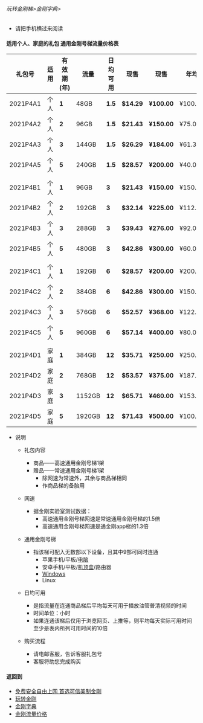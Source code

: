 ###### 玩转金刚梯>金刚字典>

- 请把手机横过来阅读

#### 适用个人、家庭的礼包 通用金刚号梯流量价格表

|礼包号|适用|有效期(年) |流量 |日均可用|现售|现售|年均  |月均  |原价|限售礼包（个）|
|-------|-|------|-------|--------------|------|-------|-----|-----|-|-|
|2021P4A1  | 个人 | <strong> 1	|48GB	| <strong> 1.5 	 | <strong> $14.29	| <strong> ¥100.00 	 | ¥100.00	| ¥8.33 	 |$21.60 	|备货中 |																
|2021P4A2  | 个人 | <strong> 2	|96GB	| <strong> 1.5 	 | <strong> $21.43	| <strong> ¥150.00 	 | ¥75.00	| ¥6.25 	 |$43.20	|备货中 |																
|2021P4A3  | 个人 | <strong> 3	|144GB	| <strong> 1.5 	 | <strong> $26.29	| <strong> ¥184.00 	 | ¥61.33	| ¥5.11 	 |$64.80 	|备货中 |																
|2021P4A5  | 个人 | <strong> 5	|240GB	| <strong> 1.5 	 | <strong> $28.57	| <strong> ¥200.00 	 | ¥40.00	| ¥3.33 	 |$108.00	|备货中 |																
||||||||||
|2021P4B1  | 个人 | <strong> 1	|96GB	| <strong> 3 	 | <strong> $21.43	| <strong> ¥150.00	 | ¥150.00	| ¥12.50	| $32.40   | 10,000 |																
|2021P4B2  | 个人 | <strong> 2	|192GB	| <strong> 3 	 | <strong> $32.14	| <strong> ¥225.00 	 | ¥112.50	| ¥9.38		| $64.80   | 10,000 |																
|2021P4B3  | 个人 | <strong> 3	|288GB	| <strong> 3 	 | <strong> $39.43	| <strong> ¥276.00 	 | ¥92.00	| ¥7.67 	| $97.20   | 10,000 |																
|2021P4B5  | 个人 | <strong> 5	|480GB	| <strong> 3 	 | <strong> $42.86	| <strong> ¥300.00 	 | ¥60.00	| ¥5.00 	| $162.00  | 10,000 |																
||||||||||
|2021P4C1  | 个人 | <strong> 1	|192GB	| <strong> 6 	 | <strong> $28.57	| <strong> ¥200.00 	 | ¥200.00	| ¥16.67	| $48.60   | 10,000 |																
|2021P4C2  | 个人 | <strong> 2	|384GB	| <strong> 6 	 | <strong> $42.86	| <strong> ¥300.00 	 | ¥150.00	| ¥12.50	| $97.20   | 10,000 |																
|2021P4C3  | 个人 | <strong> 3	|576GB	| <strong> 6 	 | <strong> $52.57	| <strong> ¥368.00 	 | ¥122.67	| ¥10.22	| $145.80  | 10,000 |																
|2021P4C5  | 个人 | <strong> 5	|960GB	| <strong> 6 	 | <strong> $57.14	| <strong> ¥400.00	 | ¥80.00	| ¥6.67 	| $243.00  | 10,000 |																
||||||||||
|2021P4D1  | 家庭 | <strong> 1	|384GB	| <strong> 12 	 | <strong> $35.71	| <strong> ¥250.00 	 | ¥250.00	| ¥20.83	| $72.90   | 10,000 |																
|2021P4D2  | 家庭 | <strong> 2	|768GB	| <strong> 12 	 | <strong> $53.57	| <strong> ¥375.00 	 | ¥187.50	| ¥15.63	| $145.80  | 10,000 |																
|2021P4D3  | 家庭 | <strong> 3	|1152GB	| <strong> 12 	 | <strong> $65.71	| <strong> ¥460.00 	 | ¥153.33	| ¥12.78	| $218.70  | 10,000 |																
|2021P4D5  | 家庭 | <strong> 5	|1920GB	| <strong> 12 	 | <strong> $71.43	| <strong> ¥500.00	 | ¥100.00	| ¥8.33 	| $364.50  | 10,000 |																


- 说明
  - 礼包内容
    - 商品——高速通用金刚号梯1架
    - 赠品——常速通用金刚号梯1架
      - 除网速为常速外，其余与商品梯相同
      - 作商品梯的备胎用

  - 网速
    - 据金刚实验室测试数据：
      - 高速通用金刚号梯网速是常速通用金刚号梯的1.5倍
      - 高速通用金刚号梯网速是通金刚app梯的1.3倍

  - 通用金刚号梯
    - 指该梯可配入无数部以下设备，且其中9部可同时连通
      - 苹果手机/平板/[电脑](https://github.com/a2zitpro/web/blob/master/LadderFree/Apple/MacOS/KKLadderKKID/KKLadderKKIDConfigure.md)
      - 安卓手机/平板/[机顶盒](https://github.com/a2zitpro/web/blob/master/LadderFree/Android/TVBox/KKLadderKKID/KKLadderKKIDConfigure.md)/路由器
      - [Windows](https://github.com/a2zitpro/web/blob/master/LadderFree/Windows/WinAllVersion/KKLadderAPP/KKLadderAPPConfigure.md)
      - Linux

  - 日均可用
    - 是指流量在连通商品梯后平均每天可用于播放油管普清视频的时间
    - 时间单位：小时
    - 如果连通该梯后仅用于浏览网页、上推等，则平均每天实际可用时间至少是表内所列可用时间的10倍

  - 购买流程
    - 请电邮客服，告诉客服礼包号
    - 客服将助您完成购买

#### 返回到
- [免费安全自由上网 首选可信美制金刚](https://github.com/a2zitpro/web/blob/master/%E5%BE%80%E5%90%8E%E7%BF%BB.md)
- [玩转金刚](https://github.com/a2zitpro/web/blob/master/LadderFree/A.md)
- [金刚字典](https://github.com/a2zitpro/web/blob/master/LadderFree/kkDictionary/KKDictionary.md)
- [金刚流量价格](https://github.com/a2zitpro/web/blob/master/LadderFree/kkDictionary/Price/KKDTPrice.md)
